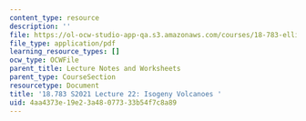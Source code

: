 ```yaml
---
content_type: resource
description: ''
file: https://ol-ocw-studio-app-qa.s3.amazonaws.com/courses/18-783-elliptic-curves-spring-2021/4aa4373e19e23a48077333b54f7c8a89_MIT18_783S21_notes22.pdf
file_type: application/pdf
learning_resource_types: []
ocw_type: OCWFile
parent_title: Lecture Notes and Worksheets
parent_type: CourseSection
resourcetype: Document
title: '18.783 S2021 Lecture 22: Isogeny Volcanoes '
uid: 4aa4373e-19e2-3a48-0773-33b54f7c8a89
---
```

